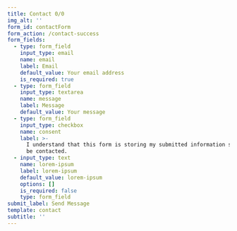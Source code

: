 ```yaml
---
title: Contact 0/0
img_alt: ''
form_id: contactForm
form_action: /contact-success
form_fields:
  - type: form_field
    input_type: email
    name: email
    label: Email
    default_value: Your email address
    is_required: true
  - type: form_field
    input_type: textarea
    name: message
    label: Message
    default_value: Your message
  - type: form_field
    input_type: checkbox
    name: consent
    label: >-
      I understand that this form is storing my submitted information so I can
      be contacted.
  - input_type: text
    name: lorem-ipsum
    label: lorem-ipsum
    default_value: lorem-ipsum
    options: []
    is_required: false
    type: form_field
submit_label: Send Message
template: contact
subtitle: ''
---
```

